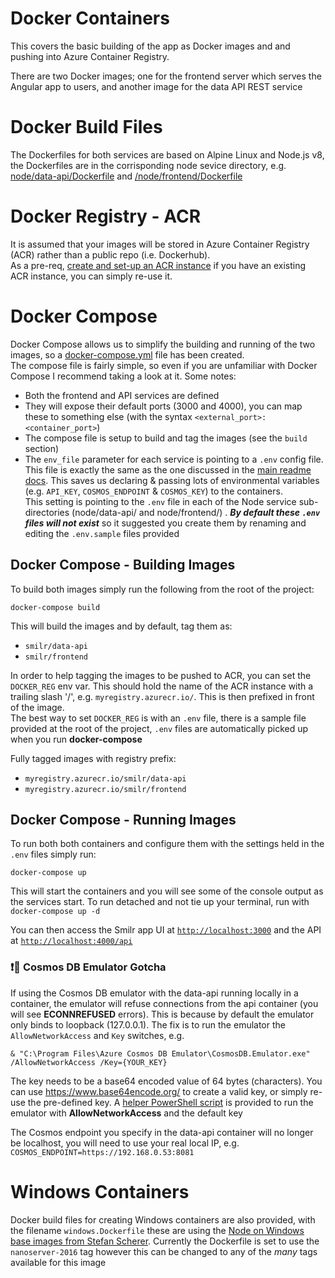 # Docker Containers

This covers the basic building of the app as Docker images and and pushing into Azure Container Registry.

There are two Docker images; one for the frontend server which serves the Angular app to users, and another image for the data API REST service

# Docker Build Files
The Dockerfiles for both services are based on Alpine Linux and Node.js v8, the Dockerfiles are in the corrisponding node sevice directory, e.g. [node/data-api/Dockerfile](/node/data-api/Dockerfile) and [/node/frontend/Dockerfile](node/frontend/Dockerfile)

# Docker Registry - ACR
It is assumed that your images will be stored in Azure Container Registry (ACR) rather than a public repo (i.e. Dockerhub).  
As a pre-req, [create and set-up an ACR instance](acr.md) if you have an existing ACR instance, you can simply re-use it.

# Docker Compose
Docker Compose allows us to simplify the building and running of the two images, so a [docker-compose.yml](../docker-compose.yml) file has been created.  
The compose file is fairly simple, so even if you are unfamiliar with Docker Compose I recommend taking a look at it. Some notes:
- Both the frontend and API services are defined
- They will expose their default ports (3000 and 4000), you can map these to something else (with the syntax `<external_port>:<container_port>`)
- The compose file is setup to build and tag the images (see the `build` section)
- The `env_file` parameter for each service is pointing to a `.env` config file. This file is exactly the same as the one discussed in the [main readme docs](/README.md#wrench-runtime-configuration--settings). This saves us declaring & passing lots of environmental variables (e.g. `API_KEY`, `COSMOS_ENDPOINT` & `COSMOS_KEY`) to the containers.  
This setting is pointing to the `.env` file in each of the Node service sub-directories (node/data-api/ and node/frontend/) . ***By default these `.env` files will not exist*** so it suggested you create them by renaming and editing the `.env.sample` files provided


## Docker Compose - Building Images

To build both images simply run the following from the root of the project:
```
docker-compose build
```

This will build the images and by default, tag them as: 
- `smilr/data-api` 
- `smilr/frontend`

In order to help tagging the images to be pushed to ACR, you can set the `DOCKER_REG` env var. This should hold the name of the ACR instance with a trailing slash '/', e.g. `myregistry.azurecr.io/`. This is then prefixed in front of the image.  
The best way to set `DOCKER_REG` is with an `.env` file, there is a sample file provided at the root of the project, `.env` files are automatically picked up when you run **docker-compose**

Fully tagged images with registry prefix:
- `myregistry.azurecr.io/smilr/data-api` 
- `myregistry.azurecr.io/smilr/frontend`


## Docker Compose - Running Images
To run both both containers and configure them with the settings held in the `.env` files simply run:
```
docker-compose up
```
This will start the containers and you will see some of the console output as the services start. To run detached and not tie up your terminal, run with `docker-compose up -d`

You can then access the Smilr app UI at [`http://localhost:3000`](http://localhost:3000) and the API at [`http://localhost:4000/api`](http://localhost:4000/api)

### :exclamation::speech_balloon: Cosmos DB Emulator Gotcha
If using the Cosmos DB emulator with the data-api running locally in a container, the emulator will refuse connections from the api container (you will see **ECONNREFUSED** errors). This is because by default the emulator only binds to loopback (127.0.0.1). The fix is to run the emulator the `AllowNetworkAccess` and `Key` switches, e.g.

```
& "C:\Program Files\Azure Cosmos DB Emulator\CosmosDB.Emulator.exe" /AllowNetworkAccess /Key={YOUR_KEY}
```
The key needs to be a base64 encoded value of 64 bytes (characters). You can use https://www.base64encode.org/ to create a valid key, or simply re-use the pre-defined key. A [helper PowerShell script](../scripts/cosmosEmu) is provided to run the emulator with **AllowNetworkAccess** and the default key

The Cosmos endpoint you specify in the data-api container will no longer be localhost, you will need to use your real local IP, e.g. `COSMOS_ENDPOINT=https://192.168.0.53:8081`

# Windows Containers
Docker build files for creating Windows containers are also provided, with the filename `windows.Dockerfile` these are using the [Node on Windows base images from Stefan Scherer](https://hub.docker.com/r/stefanscherer/node-windows/). Currently the Dockerfile is set to use the `nanoserver-2016` tag however this can be changed to any of the *many* tags available for this image